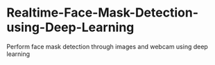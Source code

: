 # Realtime-Face-Mask-Detection-using-Deep-Learning
Perform face mask detection through images and webcam using deep learning
